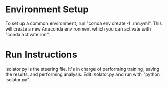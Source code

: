 # Environment Setup
To set up a common environment, run "conda env create -f .rnn.yml".
This will create a new Anaconda environment which you can activate with "conda activate rnn".

# Run Instructions
isolator.py is the steering file. It's in charge of performing training, saving the results, and performing analysis.
Edit isolator.py and run with "python isolator.py".
